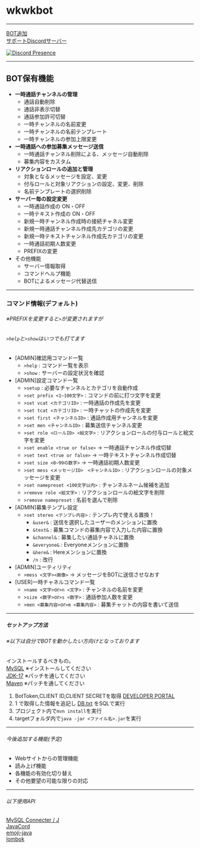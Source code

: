 # wkwkbot
***
[BOT追加](https://discord.com/oauth2/authorize?client_id=937343064811384924&scope=bot&permissions=8)  
[サポートDiscordサーバー](https://discord.gg/6Z7jabh983)

[![Discord Presence](https://lanyard.cnrad.dev/api/422099698388697108?idleMessage=今は何もしてないよ&hideTimestamp=true
)](https://discord.com/users/422099698388697108)
***
## BOT保有機能
- **一時通話チャンネルの管理**
  - 通話自動削除
  - 通話非表示切替
  - 通話参加許可切替
  - 一時チャンネルの名前変更
  - 一時チャンネルの名前テンプレート
  - 一時チャンネルの参加上限変更
- **一時通話への参加募集メッセージ送信**
  - 一時通話チャンネル削除による、メッセージ自動削除
  - 募集内容をカスタム
- **リアクションロールの追加と管理**
  - 対象となるメッセージを設定、変更
  - 付与ロールと対象リアクションの設定、変更、削除
  - 名前テンプレートの選択削除
- **サーバー毎の設定変更**
  - 一時通話作成の ON・OFF
  - 一時テキスト作成の ON・OFF
  - 新規一時チャンネル作成時の接続チャネル変更
  - 新規一時通話チャンネル作成先カテゴリの変更
  - 新規一時テキストチャンネル作成先カテゴリの変更
  - 一時通話初期人数変更
  - PREFIXの変更
- その他機能
  - サーバー情報取得
  - コマンドヘルプ機能
  - BOTによるメッセージ代替送信
***
### コマンド情報(デフォルト)
###### ※PREFIXを変更すると`>`が変更されますが
###### `>help`と`>show`はいつでも打てます
- [ADMIN]確認用コマンド一覧
  - `>help` : コマンド一覧を表示
  - `>show` : サーバーの設定状況を確認
- [ADMIN]設定コマンド一覧
  - `>setup` : 必要なチャンネルとカテゴリを自動作成
  - `>set prefix <1~100文字>` : コマンドの前に打つ文字を変更
  - `>set vcat <カテゴリID>` : 一時通話の作成先を変更
  - `>set tcat <カテゴリID>` : 一時チャットの作成先を変更
  - `>set first <チャンネルID>` : 通話作成用チャンネルを変更
  - `>set men <チャンネルID>` : 募集送信チャンネル変更
  - `>set role <ロールID> <絵文字>` : リアクションロールの付与ロールと絵文字を変更
  - `>set enable <true or false>` -> 一時通話チャンネル作成切替
  - `>set text <true or false>` -> 一時テキストチャンネル作成切替
  - `>set size <0~99の数字>` -> 一時通話初期人数変更
  - `>set mess <メッセージID>　<チャンネルID>` : リアクションロールの対象メッセージを変更
  - `>set namepreset <100文字以内>` : チャンネルネーム候補を追加
  - `>remove role <絵文字>` : リアクションロールの絵文字を削除
  - `>remove namepreset` : 名前を選んで削除
- [ADMIN]募集テンプレ設定
  - `>set stereo <テンプレ内容>` : テンプレ内で使える置換！
    - `&user&` : 送信を選択したユーザーのメンションに置換
    - `&text&` : 募集コマンドの募集内容で入力した内容に置換
    - `&channel&` : 募集したい通話チャネルに置換
    - `&everyone&` : Everyoneメンションに置換
    - `&here&` : Hereメンションに置換
    - `/n` : 改行
- [ADMIN]ユーティリティ
  - `>mess <文字><画像>` -> メッセージをBOTに送信させなおす
- [USER]一時チャネルコマンド一覧
  - `>name <文字>`or`>n <文字>` : チャンネルの名前を変更
  - `>size <数字>`or`>s <数字>` : 通話参加人数を変更
  - `>men <募集内容>`or`>m <募集内容>` : 募集チャットの内容を書いて送信
***
##### セットアップ方法
###### ※以下は自分でBOTを動かしたい方向けとなっております
インストールするべきもの。  
[MySQL](https://dev.mysql.com/downloads/mysql/) ※インストールしてください  
[JDK-17](https://www.oracle.com/java/technologies/downloads/) ※パッチを通してください  
[Maven](https://maven.apache.org/download.cgi) ※パッチを通してください
1. BotToken,CLIENT ID,CLIENT SECRETを取得 [DEVELOPER PORTAL](https://discord.com/developers/applications)
2. 1 で取得した情報を追記し [DB.txt](https://github.com/wkwk-3/wkwkbot/blob/main/DB/DB.txt) をSQLで実行
3. プロジェクト内で`mvn install`を実行
4. targetフォルダ内で`java -jar <ファイル名>.jar`を実行
***
###### 今後追加する機能(予定)
- Webサイトからの管理機能
- 読み上げ機能
- 各機能の有効化切り替え
- その他要望の可能な限りの対応
***
###### 以下使用API
[MySQL Connecter / J](https://github.com/mysql/mysql-connector-j)  
[JavaCord](https://javacord.org)  
[emoji-java](https://github.com/vdurmont/emoji-java)  
[lombok](https://github.com/projectlombok/lombok)